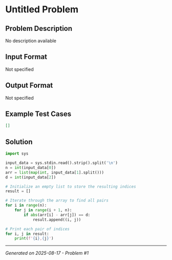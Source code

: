 # Untitled Problem

## Problem Description
No description available

## Input Format
Not specified

## Output Format
Not specified

## Example Test Cases
```json
[]
```

## Solution
```python
import sys

input_data = sys.stdin.read().strip().split('\n')
n = int(input_data[0])
arr = list(map(int, input_data[1].split()))
d = int(input_data[2])

# Initialize an empty list to store the resulting indices
result = []

# Iterate through the array to find all pairs
for i in range(n):
    for j in range(i + 1, n):
        if abs(arr[i] - arr[j]) == d:
            result.append((i, j))

# Print each pair of indices
for i, j in result:
    print(f'{i},{j}')
```

---
*Generated on 2025-08-17 - Problem #1*